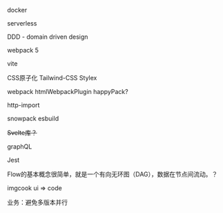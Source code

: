 docker

serverless

DDD - domain driven design

webpack 5

vite

CSS原子化
Tailwind-CSS
Stylex 

webpack
htmlWebpackPlugin
happyPack?

http-import

snowpack
esbuild


~~Svelte库？~~

graphQL

Jest

Flow的基本概念很简单，就是一个有向无环图（DAG），数据在节点间流动。？

imgcook ui => code


业务：避免多版本并行




